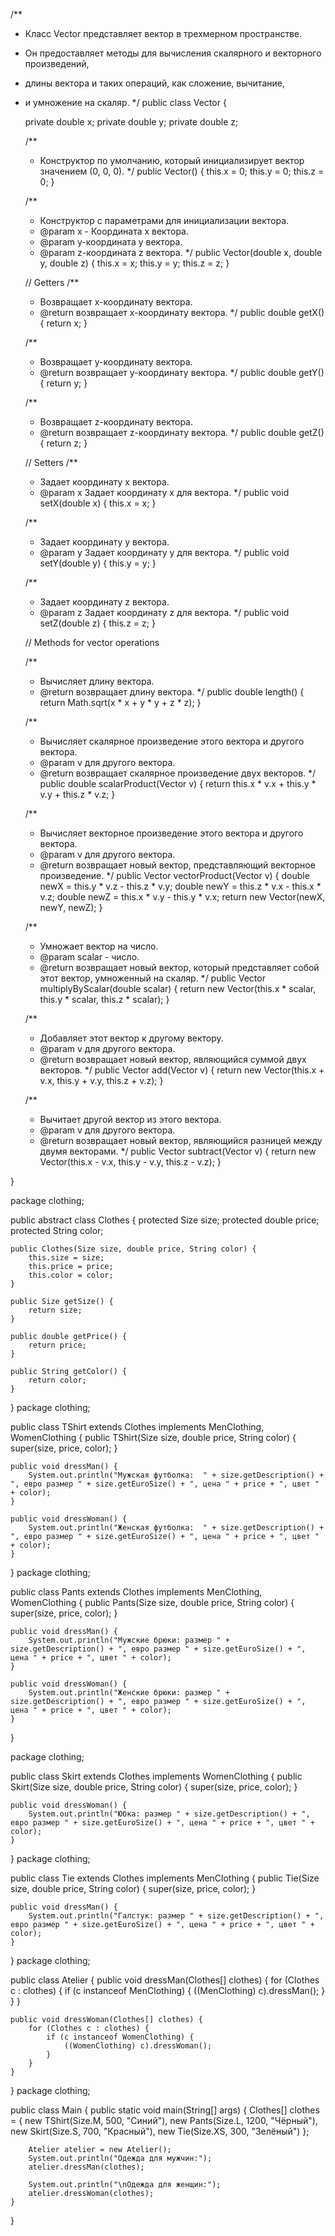 

/**
 * Класс Vector представляет вектор в трехмерном пространстве.
 * Он предоставляет методы для вычисления скалярного и векторного произведений,
 * длины вектора и таких операций, как сложение, вычитание,
 * и умножение на скаляр.
 */
public class Vector {

    private double x;
    private double y;
    private double z;

    /**
     * Конструктор по умолчанию, который инициализирует вектор значением (0, 0, 0).
     */
    public Vector() {
        this.x = 0;
        this.y = 0;
        this.z = 0;
    }

    /**
     * Конструктор с параметрами для инициализации вектора.
     * @param x - Координата x вектора.
     * @param y-координата y вектора.
     * @param z-координата z вектора.
     */
    public Vector(double x, double y, double z) {
        this.x = x;
        this.y = y;
        this.z = z;
    }

    // Getters
    /**
     * Возвращает x-координату вектора.
     * @return возвращает x-координату вектора.
     */
    public double getX() {
        return x;
    }

    /**
     * Возвращает y-координату вектора.
     * @return возвращает y-координату вектора.
     */
    public double getY() {
        return y;
    }

    /**
     * Возвращает z-координату вектора.
     * @return возвращает z-координату вектора.
     */
    public double getZ() {
        return z;
    }

    // Setters
    /**
     * Задает координату x вектора.
     * @param x Задает координату x для вектора.
     */
    public void setX(double x) {
        this.x = x;
    }

    /**
     * Задает координату y вектора.
     * @param y Задает координату y для вектора.
     */
    public void setY(double y) {
        this.y = y;
    }

    /**
     * Задает координату z вектора.
     * @param z Задает координату z для вектора.
     */
    public void setZ(double z) {
        this.z = z;
    }

    // Methods for vector operations

    /**
     * Вычисляет длину вектора.
     * @return возвращает длину вектора.
     */
    public double length() {
        return Math.sqrt(x * x + y * y + z * z);
    }

    /**
     * Вычисляет скалярное произведение этого вектора и другого вектора.
     * @param v для другого вектора.
     * @return возвращает скалярное произведение двух векторов.
     */
    public double scalarProduct(Vector v) {
        return this.x * v.x + this.y * v.y + this.z * v.z;
    }

    /**
     * Вычисляет векторное произведение этого вектора и другого вектора.
     * @param v для другого вектора.
     * @return возвращает новый вектор, представляющий векторное произведение.
     */
    public Vector vectorProduct(Vector v) {
        double newX = this.y * v.z - this.z * v.y;
        double newY = this.z * v.x - this.x * v.z;
        double newZ = this.x * v.y - this.y * v.x;
        return new Vector(newX, newY, newZ);
    }

    /**
     * Умножает вектор на число.
     * @param scalar - число.
     * @return возвращает новый вектор, который представляет собой этот вектор, умноженный на скаляр.
     */
    public Vector multiplyByScalar(double scalar) {
        return new Vector(this.x * scalar, this.y * scalar, this.z * scalar);
    }

    /**
     * Добавляет этот вектор к другому вектору.
     * @param v для другого вектора.
     * @return возвращает новый вектор, являющийся суммой двух векторов.
     */
    public Vector add(Vector v) {
        return new Vector(this.x + v.x, this.y + v.y, this.z + v.z);
    }

    /**
     * Вычитает другой вектор из этого вектора.
     * @param v для другого вектора.
     * @return возвращает новый вектор, являющийся разницей между двумя векторами.
     */
    public Vector subtract(Vector v) {
        return new Vector(this.x - v.x, this.y - v.y, this.z - v.z);
    }

}



package clothing;

public abstract class Clothes {
    protected Size size;
    protected double price;
    protected String color;

    public Clothes(Size size, double price, String color) {
        this.size = size;
        this.price = price;
        this.color = color;
    }

    public Size getSize() {
        return size;
    }

    public double getPrice() {
        return price;
    }

    public String getColor() {
        return color;
    }
}
package clothing;

public class TShirt extends Clothes implements MenClothing, WomenClothing {
    public TShirt(Size size, double price, String color) {
        super(size, price, color);
    }

    public void dressMan() {
        System.out.println("Мужская футболка:  " + size.getDescription() + ", евро размер " + size.getEuroSize() + ", цена " + price + ", цвет " + color);
    }

    public void dressWoman() {
        System.out.println("Женская футболка:  " + size.getDescription() + ", евро размер " + size.getEuroSize() + ", цена " + price + ", цвет " + color);
    }
}
package clothing;

public class Pants extends Clothes implements MenClothing, WomenClothing {
    public Pants(Size size, double price, String color) {
        super(size, price, color);
    }

    public void dressMan() {
        System.out.println("Мужские брюки: размер " + size.getDescription() + ", евро размер " + size.getEuroSize() + ", цена " + price + ", цвет " + color);
    }

    public void dressWoman() {
        System.out.println("Женские брюки: размер " + size.getDescription() + ", евро размер " + size.getEuroSize() + ", цена " + price + ", цвет " + color);
    }
}

package clothing;

public class Skirt extends Clothes implements WomenClothing {
    public Skirt(Size size, double price, String color) {
        super(size, price, color);
    }

    public void dressWoman() {
        System.out.println("Юбка: размер " + size.getDescription() + ", евро размер " + size.getEuroSize() + ", цена " + price + ", цвет " + color);
    }
}
package clothing;

public class Tie extends Clothes implements MenClothing {
    public Tie(Size size, double price, String color) {
        super(size, price, color);
    }

    public void dressMan() {
        System.out.println("Галстук: размер " + size.getDescription() + ", евро размер " + size.getEuroSize() + ", цена " + price + ", цвет " + color);
    }
}
package clothing;

public class Atelier {
    public void dressMan(Clothes[] clothes) {
        for (Clothes c : clothes) {
            if (c instanceof MenClothing) {
                ((MenClothing) c).dressMan();
            }
        }
    }

    public void dressWoman(Clothes[] clothes) {
        for (Clothes c : clothes) {
            if (c instanceof WomenClothing) {
                ((WomenClothing) c).dressWoman();
            }
        }
    }
}
package clothing;

public class Main {
    public static void main(String[] args) {
        Clothes[] clothes = {
                new TShirt(Size.M, 500, "Синий"),
                new Pants(Size.L, 1200, "Чёрный"),
                new Skirt(Size.S, 700, "Красный"),
                new Tie(Size.XS, 300, "Зелёный")
        };

        Atelier atelier = new Atelier();
        System.out.println("Одежда для мужчин:");
        atelier.dressMan(clothes);

        System.out.println("\nОдежда для женщин:");
        atelier.dressWoman(clothes);
    }
}




